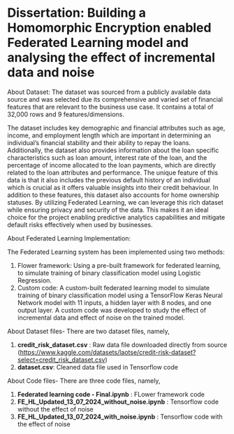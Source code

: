# Dissertation: Building a Homomorphic Encryption enabled Federated Learning model and analysing the effect of incremental data and noise

About Dataset:
The dataset was sourced from a publicly available data source and was selected due its comprehensive and varied set of financial features that are relevant to the business use case. It contains a total of 32,000 rows and 9 features/dimensions.

The dataset includes key demographic and financial attributes such as age, income, and employment length which are important in determining an individual’s financial stability and their ability to repay the loans. Additionally, the dataset also provides information about the loan specific characteristics such as loan amount, interest rate of the loan, and the percentage of income allocated to the loan payments, which are directly related to the loan attributes and performance. The unique feature of this data is that it also includes the previous default history of an individual which is crucial as it offers valuable insights into their credit behaviour. In addition to these features, this dataset also accounts for home ownership statuses. By utilizing Federated Learning, we can leverage this rich dataset while ensuring privacy and security of the data. This makes it an ideal choice for the project enabling predictive analytics capabilities and mitigate default risks effectively when used by businesses.

About Federated Learning Implementation:

The Federated Learning system has been implemented using two methods:
1) Flower framework: Using a pre-built framework for federated learning, to simulate training of binary classification model using Logistic Regression.
2) Custom code: A custom-built federated learning model to simulate training of binary classification model using a TensorFlow Keras Neural Network model with 11 inputs, a hidden layer with 8 nodes, and one output layer. A custom code was developed to study the effect of incremental data and effect of noise on the trained model.

About Dataset files-
There are two dataset files, namely,
1) **credit_risk_dataset.csv** : Raw data file downloaded directly from source (https://www.kaggle.com/datasets/laotse/credit-risk-dataset?select=credit_risk_dataset.csv)
2) **dataset.csv**: Cleaned data file used in Tensorflow code

About Code files-
There are three code files, namely,
1) **Federated learning code - Final.ipynb** : FLower framework code
2) **FE_HL_Updated_13_07_2024_without_noise.ipynb** : Tensorflow code without the effect of noise
3) **FE_HL_Updated_13_07_2024_with_noise.ipynb** : Tensorflow code with the effect of noise
   
